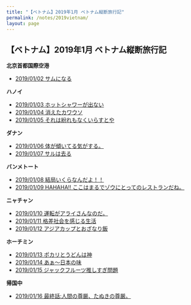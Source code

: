 ```yaml
---
title: "【ベトナム】2019年1月 ベトナム縦断旅行記"
permalink: /notes/2019vietnam/
layout: page
---
```


## 【ベトナム】2019年1月 ベトナム縦断旅行記
**北京首都国際空港**
- [2019/01/02 サムになる](travel/2019vietnam/2019-01-02.md)

**ハノイ**
- [2019/01/03 ホットシャワーが出ない](https://fukahorock.rock54.net/notes/2019vietnam/2019-01-03.html)
- [2019/01/04 消えたカワウソ](https://fukahorock.rock54.net/notes/2019vietnam/2019-01-04.html)
- [2019/01/05 それは紛れもなくいらすとや](https://fukahorock.rock54.net/notes/2019vietnam/2019-01-05.html)

**ダナン**
- [2019/01/06 体が傾いてる気がする。](https://fukahorock.rock54.net/notes/2019vietnam/2019-01-06.html)
- [2019/01/07 サルは去る](https://fukahorock.rock54.net/notes/2019vietnam/2019-01-07.html)

**バンメトート**
- [2019/01/08 結局いくらなんだよ！！](https://fukahorock.rock54.net/notes/2019vietnam/2019-01-08.html)
- [2019/01/09 HAHAHA!! ここはまるでゾウにとってのレストランだね。](https://fukahorock.rock54.net/notes/2019vietnam/2019-01-09.html)

**ニャチャン**
- [2019/01/10 運転がアライさんなのだ。](https://fukahorock.rock54.net/notes/2019vietnam/2019-01-10.html)
- [2019/01/11 格差社会を感じる生活](https://fukahorock.rock54.net/notes/2019vietnam/2019-01-11.html)
- [2019/01/12 アジアカップとおざなり飯](https://fukahorock.rock54.net/notes/2019vietnam/2019-01-12.html)

**ホーチミン**
- [2019/01/13 ポカリとうどんは神 ](https://fukahorock.rock54.net/notes/2019vietnam/2019-01-13.html)
- [2019/01/14 あぁ〜日本の味](https://fukahorock.rock54.net/notes/2019vietnam/2019-01-14.html)
- [2019/01/15 ジャックフルーツ推しすぎ問題](https://fukahorock.rock54.net/notes/2019vietnam/2019-01-15.html)

**帰国中**
- [2019/01/16 最終話:人間の尊厳、たぬきの尊厳。](https://fukahorock.rock54.net/notes/2019vietnam/2019-01-16.html)